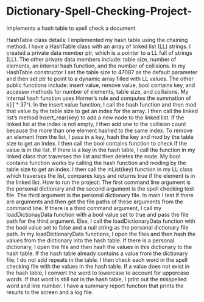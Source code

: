 # Dictionary-Spell-Checking-Project-
Implements a hash table to spell check a document 

HashTable class details:
	I implemented my hash table using the chaining method. I have a HashTable class with an array of linked list (LL) strings. I created a private data member ptr, which is a pointer to a LL full of strings (LL<string>). The other private data members include: table size, number of elements, an internal hash function, and the number of collisions. In my HashTable constructor I set the table size to 47087 as the default parameter and then set ptr to point to a dynamic array filled with LL<string> values. The other public functions include: insert value, remove value, bool contains key, and accessor methods for number of elements, table size, and collisions. My internal hash function uses Horner’s rule and computes the summation of k[i] * 37^i.  In the insert value function, I call the hash function and then mod that value by the table size to get an index for the array. I then call the linked list’s method Insert_rear(key) to add a new node to the linked list. If the linked list at the index is not empty, I then add one to the collision count because the more than one element hashed to the same index. To remove an element from the list, I pass in a key, hash the key and mod by the table size to get an index. I then call the bool contains function to check if the value is in the list. If there is a key in the hash table, I call the function in my linked class that traverses the list and then deletes the node. My bool contains function works by calling the hash function and moding by the table size to get an index. I then call the inList(key) function in my LL class which traverses the list, compares keys and returns true if the element is in the linked list. 
How to run the project: 
	The first command line argument is the personal dictionary and the second argument is the spell checking text file. The third argument is the personal dictionary file. In main I test if there are arguments and then get the file paths of these arguments from the command line. If there is a third command argument, I call my loadDictionayData function with a bool value set to true and pass the file path for the third argument. Else, I call the loadDictionaryData function with the bool value set to false and a null string as the personal dictionary file path. In my loadDictionaryData functions, I open the files and then hash the values from the dictionary into the hash table. If there is a personal dictionary, I open the file and then hash the values in this dictionary to the hash table. If the hash table already contains a value from the dictionary file, I do not add repeats in the table. I then check each word in the spell checking file with the values in the hash table. If a value does not exist in the hash table, I convert the word to lowercase to account for uppercase words. If that word is still not in the hash table, I print out the misspelled word and line number. I have a summary report function that prints the results to the screen and a log file. 


